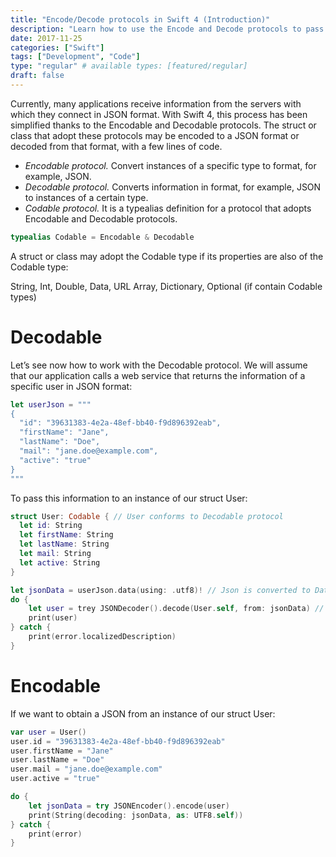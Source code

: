 ```yaml
---
title: "Encode/Decode protocols in Swift 4 (Introduction)"
description: "Learn how to use the Encode and Decode protocols to pass information in JSON format to a struct or class and vice versa."
date: 2017-11-25
categories: ["Swift"]
tags: ["Development", "Code"]
type: "regular" # available types: [featured/regular]
draft: false
---
```

Currently, many applications receive information from the servers with which they connect in JSON format.
With Swift 4, this process has been simplified thanks to the Encodable and Decodable protocols. The struct or class that adopt these protocols may be encoded to a JSON format or decoded from that format, with a few lines of code.

* *Encodable protocol.* Convert instances of a specific type to format, for example, JSON.
* *Decodable protocol.* Converts information in format, for example, JSON to instances of a certain type.
* *Codable protocol.* It is a typealias definition for a protocol that adopts Encodable and Decodable protocols.

```swift
typealias Codable = Encodable & Decodable
```

A struct or class may adopt the Codable type if its properties are also of the Codable type:

String, Int, Double, Data, URL
Array, Dictionary, Optional (if contain Codable types)

# Decodable

Let’s see now how to work with the Decodable protocol. We will assume that our application calls a web service that returns the information of a specific user in JSON format:

```swift
let userJson = """
{
  "id": "39631383-4e2a-48ef-bb40-f9d896392eab",
  "firstName": "Jane",
  "lastName": "Doe",
  "mail": "jane.doe@example.com",
  "active": "true"
}
"""
```

To pass this information to an instance of our struct User:

```swift
struct User: Codable { // User conforms to Decodable protocol
  let id: String
  let firstName: String
  let lastName: String
  let mail: String
  let active: String
}

let jsonData = userJson.data(using: .utf8)! // Json is converted to Data type
do {
    let user = trey JSONDecoder().decode(User.self, from: jsonData) // Data is decoded
    print(user)
} catch {
    print(error.localizedDescription)
}
```

# Encodable

If we want to obtain a JSON from an instance of our struct User:

```swift
var user = User()
user.id = "39631383-4e2a-48ef-bb40-f9d896392eab"
user.firstName = "Jane"
user.lastName = "Doe"
user.mail = "jane.doe@example.com"
user.active = "true"

do {
    let jsonData = try JSONEncoder().encode(user)
    print(String(decoding: jsonData, as: UTF8.self))
} catch {
    print(error)
}
```
